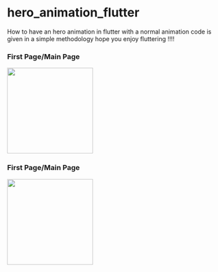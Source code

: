 # hero_animation_flutter
How to have an hero animation in flutter with a normal animation code is given in a simple methodology hope you enjoy fluttering !!!!
<div class="row">
  <div class="col-md-6">
  <h3>First Page/Main Page</h3> 
<img src="https://github.com/neon97/hero_animation_flutter/blob/master/Screenshot_1563015905.png?raw=true"  width="200" >
    </div>
  <div class="col-md-6">
  <h3>First Page/Main Page</h3> 
<img src="https://github.com/neon97/hero_animation_flutter/blob/master/Screenshot_1563015905.png?raw=true"  width="200" >
  </div>
  </div>



